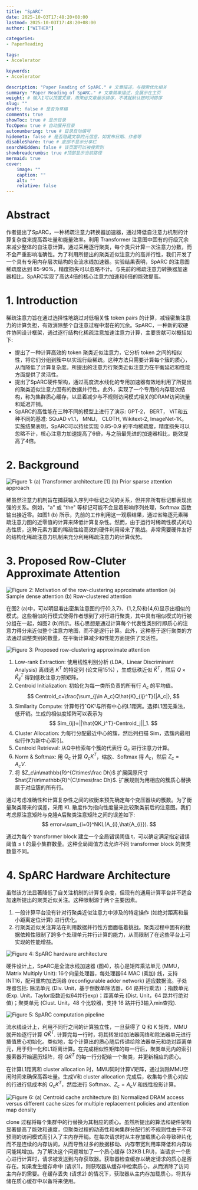 ```yaml
---
title: "SpARC"
date: 2025-10-03T17:48:20+08:00
lastmod: 2025-10-03T17:48:20+08:00
author: ["WITHER"]

categories:
- PaperReading

tags:
- Accelerator

keywords:
- Accelerator

description: "Paper Reading of SpARC." # 文章描述，与搜索优化相关
summary: "Paper Reading of SpARC." # 文章简单描述，会展示在主页
weight: # 输入1可以顶置文章，用来给文章展示排序，不填就默认按时间排序
slug: ""
draft: false # 是否为草稿
comments: true
showToc: true # 显示目录
TocOpen: true # 自动展开目录
autonumbering: true # 目录自动编号
hidemeta: false # 是否隐藏文章的元信息，如发布日期、作者等
disableShare: true # 底部不显示分享栏
searchHidden: false # 该页面可以被搜索到
showbreadcrumbs: true #顶部显示当前路径
mermaid: true
cover:
    image: ""
    caption: ""
    alt: ""
    relative: false
---
```


# Abstract

作者提出了SpARC，一种稀疏注意力转换器加速器，通过降低自注意力机制的计算复杂度来提高吞吐量和能量效率。利用 Transformer 注意图中固有的行级冗余来减少整体的自注意计算。通过采用逐行聚类，每个类只计算一次注意力分数，而不会严重影响准确性。为了利用所提出的聚类近似注意力的高并行性，我们开发了一个具有专用内存层次结构的全流水线加速器。实验结果表明，SpARC 的注意图稀疏度达到 85-90%，精度损失可以忽略不计。与先前的稀疏注意力转换器加速器相比，SpARC实现了高达4倍的核心注意力加速和6倍的能效提高。

# 1. Introduction

稀疏注意力旨在通过选择性地跳过对低相关性 token pairs 的计算，减轻密集注意力的计算负担，有效消除整个自注意过程中潜在的冗余。SpARC，一种新的软硬件协同设计框架，通过逐行结构化稀疏注意加速注意力计算，主要贡献可以概括如下: 

- 提出了一种计算高效的 token 聚类近似注意力，它分析 token 之间的相似性，将它们分组到簇中以实现行级稀疏。这种方法只需要计算每个簇的质心，从而降低了计算复杂度。所提出的注意力行聚类近似注意力在平衡延迟和性能方面提供了灵活性。
- 提出了SpARC硬件架构，通过高度流水线化的专用加速器有效地利用了所提出的聚类近似注意力固有的数据并行性。此外，实现了一个专用的内存层次结构，称为集群质心缓存，以显着减少与不规则访问模式相关的DRAM访问流量和延迟开销。
- SpARC的高性能在三种不同的模型上进行了演示: GPT-2， BERT， ViT和五种不同的基准: SQuAD v1.1， MNLI， CLOTH, Wikitext-2, ImageNet-1K。实施结果表明，SpARC可以持续实现 0.85-0.9 的平均稀疏度，精度损失可以忽略不计，核心注意力加速提高了6倍，与之前最先进的加速器相比，能效提高了4倍。

# 2. Background

![Figure 1: (a) Transformer architecture [1] (b) Prior sparse attention approach](https://share.note.youdao.com/yws/api/personal/file/WEB9899a2221888ceaaf0209689d974ac98?method=download&shareKey=9b4e350648338f9d3d2a10fa30d1e51e "Figure 1: (a) Transformer architecture [1] (b) Prior sparse attention approach")

稀虽然注意力机制旨在捕获输入序列中标记之间的关系，但并非所有标记都表现出强的关系。例如，"a" 或 "the" 等标记可能不会显着影响序列处理，Softmax 函数输出接近零。如图1 (b) 所示，先前的工作利用这一观察结果，通过省略逐元素稀疏注意力图的近零值的计算来降低计算复杂性。然而，由于运行时稀疏性模式的动态性质，这种元素方面的稀疏性给高效的硬件利用带来了挑战。非常需要硬件友好的结构化稀疏注意力机制来充分利用稀疏注意力的计算优势。

# 3. Proposed Row-Cluter Approximate Attention

![Figure 2: Motivation of the row-clustering approximate attention (a) Sample dense attention (b) Row-clustered attention](https://share.note.youdao.com/yws/api/personal/file/WEB4ef8ad77bd375d4ba09116fcae4a2242?method=download&shareKey=7df7a780e4c9b804e6d20203c15e1477 "Figure 2: Motivation of the row-clustering approximate attention (a) Sample dense attention (b) Row-clustered attention")

在图2 (a)中，可以明显看出密集注意图的行{0,3,7}、{1,2,5}和{4,6}显示出相似的模式。这些相似的行模式使得作者想到了对行进行聚类，其中具有相似模式的行被分组在一起，如图2 (b)所示。核心思想是通过计算每个代表性类别行即质心的注意力得分来近似整个注意力地图，而不是逐行计算。此外，这种基于逐行聚类的方法通过调整类别的数量，在平衡计算减少和性能方面提供了灵活性。

![Figure 3: Proposed row-clustering approximate attention](https://share.note.youdao.com/yws/api/personal/file/WEB2ef203f4cd24f9d097b28dfcf176c82e?method=download&shareKey=83f4205fa4d205b6714e98a4ce61fb5d "Figure 3: Proposed row-clustering approximate attention")

1. Low-rank Extraction: 使用线性判别分析 (LDA，Linear Discriminant Analysis) 离线选 $K^T$ 的特定列 (论文用15%) ，生成低秩近似 $\hat{K}^T$，然后 $Q \times \hat{K}_{ij}^T$ 得到低秩注意力预矩阵。
2. Centroid Initialization: 初始化为每一类所负责的所有行 $A_c$ 的平均值。
$$
Centroid_c=\frac{\sum_{j\in A_c}Q\hat{K}_{ij}^T}{|A_c|},
$$
3. Similarity Compute: 计算每行ˆQKᵀ与所有中心的L1距离。选择L1因无乘法，低开销。生成的相似度矩阵可以表示为
$$
Sim_{ij}=||\hat{QK_i^T}-Centroid_j||_1.
$$
4. Cluster Allocation: 为每行分配最近中心的簇，然后列扫描 Sim，选簇内最相似行作为新中心索引。
5. Centroid Retrieval: 从Q中检索每个簇的代表行 $Q_c$ 进行注意力计算。
6. Norm & Softmax: 用 $Q_c$ 计算 $Q_c K^T$，缩放、Softmax 得 $A_c$，然后 $Z_c = A_c V$.
7. 将 $Z_c\in\mathbb{R}^{C\times\frac Dh}$ 扩展回原尺寸 $hat{Z}\in\mathbb{R}^{C\times\frac Dh}$. 扩展规则为用相应的簇质心替换属于对应簇的所有行。

通过考虑准确性和计算复杂性之间的权衡来预先确定每个变压器块的簇数。为了衡量聚类带来的误差，采用 KL 散度作为指向性度量来比较聚类前后的注意图。我们考虑原注意矩阵与克隆A后聚类注意矩阵之间的误差如下: 
$$
error=\sum_{i=0}^NKL(A_{i},\hat{A_{i}}). 
$$

通过为每个 transformer block 建立一个全局错误阈值 t，可以确定满足指定错误阈值 ≤ t 的最小集群数量。这种全局阈值方法允许不同 transformer block 的聚类数量不同。

# 4. SpARC Hardware Architecture

虽然该方法显著降低了自关注机制的计算复杂度，但现有的通用计算平台并不适合加速所提出的聚类近似关注。这种限制源于两个主要因素。
1. 一般计算平台没有针对行聚类近似注意力中涉及的特定操作 (如绝对距离和最小距离定位计算) 进行优化。
2. 行聚类近似关注算法在利用数据并行性方面面临着挑战。聚类过程中固有的数据依赖性限制了跨多个处理单元并行计算的能力，从而限制了在这些平台上可实现的性能增益。

![Figure 4: SpARC hardware architecture](https://share.note.youdao.com/yws/api/personal/file/WEBd0b0a00dad06f44d34d4d9c475ea20c5?method=download&shareKey=c4e171f81d17e5af53cb6a7720154801 "Figure 4: SpARC hardware architecture")

硬件设计上，SpARC是全流水线加速器 (图4)，核心是矩阵乘法单元 (MMU，Matrix Multiply Unit): 16个向量处理器，每处理器64 MAC (乘加) 线，支持INT16，配可重构加法网络 (reconfigurable adder network) 适应数据流。子处理器包括: 除法单元 (Div. Unit，基于倒数单除法器，64 路并行乘法) ；指数单元 (Exp. Unit，Taylor级数近似64并行exp)；距离单元 (Dist. Unit，64 路并行绝对值)；聚类单元 (Clust. Unit，48 个比较器，支持 16 路并行3输入min查找).

![Figure 5: SpARC computation pipeline](https://share.note.youdao.com/yws/api/personal/file/WEB96279d27988d2116fe240d24ca057a19?method=download&shareKey=d76ddd9772ac62aa0d267ddb6ae892e9 "Figure 5: SpARC computation pipeline")

流水线设计上，利用不同行之间的计算独立性，一旦获得了 Q 和 K 矩阵，MMU 就开始逐行计算 $Q \hat{K}^T$. 计算完每一行时，将其转发给加法器网络和除法器单元进行插值质心初始化。类似地，每个计算出的质心随后传递给除法器单元和绝对距离单元，用于归一化和L1距离计算。在完成相似性矩阵的每一行后，聚类单元内的索引搜索器开始遍历矩阵，将 $Q \hat{K}^T$ 的每一行分配给一个聚类，并更新相应的质心。

在计算L1距离和 cluster allocation 时，MMU同时计算V矩阵，通过消除MMU空闲时间来确保高吞吐量。生成V和 cluster allocation 完成后，收集每个质心对应的行进行低成本的 $Q_cK^T$，然后进行 Softmax、$Z_c = A_cV$ 和线性投影计算。

![Figure 6: (a) Centroid cache architecture (b) Normalized DRAM access versus different cache sizes for multiple replacement policies and attention map density](https://share.note.youdao.com/yws/api/personal/file/WEB3109ea826aec6c129044928e7dcc2502?method=download&shareKey=4f3534f71b0b6c47840589585578a5a2 "Figure 6: (a) Centroid cache architecture (b) Normalized DRAM access versus different cache sizes for multiple replacement policies and attention map density")

clone 过程将每个集群中的行替换为其相应的质心。虽然所提出的算法和硬件架构显著提高了能效和速度，但聚类过程的动态性和向集群分配行的不规则性由于不可预测的访问模式而引入了主内存开销。在每次请求时从主存加载质心会导致碎片化而不是连续的内存访问，从而导致过多的数据移动、内存带宽利用率降低和内存访问能耗增加。为了解决这个问题增加了一个质心缓存 (32KB LRU)，当请求一个质心进行计算时，请求被发送到内存获取器。获取器检查缓存以确定请求的质心是否存在。如果发生缓存命中 (请求1)，则获取器从缓存中检索质心，从而消除了访问主内存的需要。在缓存丢失 (请求2) 的情况下，获取器从主内存加载质心，将其存储在质心缓存中以备将来使用。